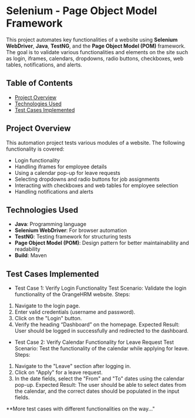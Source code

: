 # Selenium - Page Object Model Framework

This project automates key functionalities of a website using **Selenium WebDriver**, **Java**, **TestNG**, and the **Page Object Model (POM)** framework. The goal is to validate various functionalities and elements on the site such as login, iframes, calendars, dropdowns, radio buttons, checkboxes, web tables, notifications, and alerts.

## Table of Contents
- [Project Overview](#project-overview)
- [Technologies Used](#technologies-used)
- [Test Cases Implemented](#test-cases-implemented)


## Project Overview

This automation project tests various modules of a website. The following functionality is covered:
- Login functionality
- Handling iframes for employee details
- Using a calendar pop-up for leave requests
- Selecting dropdowns and radio buttons for job assignments
- Interacting with checkboxes and web tables for employee selection
- Handling notifications and alerts

## Technologies Used

- **Java**: Programming language
- **Selenium WebDriver**: For browser automation
- **TestNG**: Testing framework for structuring tests
- **Page Object Model (POM)**: Design pattern for better maintainability and readability
- **Build**: Maven


## Test Cases Implemented

- Test Case 1: Verify Login Functionality
Test Scenario: Validate the login functionality of the OrangeHRM website.
Steps:
1.	Navigate to the login page.
2.	Enter valid credentials (username and password).
3.	Click on the "Login" button.
4.	Verify the heading “Dashboard” on the homepage.
Expected Result: User should be logged in successfully and redirected to the dashboard.


- Test Case 2: Verify Calendar Functionality for Leave Request
Test Scenario: Test the functionality of the calendar while applying for leave.
Steps:
1.	Navigate to the "Leave" section after logging in.
2.	Click on "Apply" for a leave request.
3.	In the date fields, select the "From" and "To" dates using the calendar pop-up.
Expected Result: The user should be able to select dates from the calendar, and the correct dates should be populated in the input fields.

**More test cases with different functionalities on the way..."
